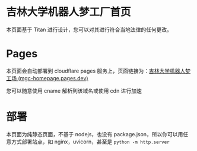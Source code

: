 # 吉林大学机器人梦工厂首页

本页面基于 Titan 进行设计，您可以对其进行符合当地法律的任何更改。

# Pages

本页面会自动部署到 cloudflare pages 服务上，页面链接为：[吉林大学机器人梦工场 (mgc-homepage.pages.dev)](https://mgc-homepage.pages.dev/)

您可以随意使用 cname 解析到该域名或使用 cdn 进行加速

# 部署

本页面为纯静态页面，不基于 nodejs，也没有 package.json，所以你可以用任意方式部署站点，如 nginx，uvicorn，甚至是 `python -m http.server`
